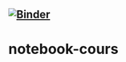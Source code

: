 [![Binder](https://mybinder.org/badge_logo.svg)](https://mybinder.org/v2/gh/Zogsha/notebook-cours/main)
---
# notebook-cours

